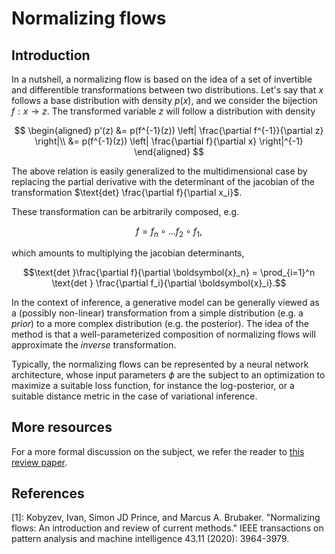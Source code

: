 # Normalizing flows

## Introduction

In a nutshell, a normalizing flow is based on the idea of a set of invertible and differentible transformations between two distributions. Let's say that $x$ follows a base distribution with density $p(x)$, and we consider the bijection $f: x \to z$. The transformed variable $z$ will follow a distribution with density

$$
\begin{aligned}
p'(z) &= p(f^{-1}(z)) \left| \frac{\partial f^{-1}}{\partial z} \right|\\
&= p(f^{-1}(z)) \left| \frac{\partial f}{\partial x} \right|^{-1}
\end{aligned}
$$

The above relation is easily generalized to the multidimensional case by replacing the partial derivative with the determinant of the jacobian of the transformation $\text{det} \frac{\partial f}{\partial x_i}$.

These transformation can be arbitrarily composed, e.g.

$$ f = f_n \circ \ldots f_2 \circ f_1,$$

which amounts to multiplying the jacobian determinants,

$$\text{det }\frac{\partial f}{\partial \boldsymbol{x}_n} = \prod_{i=1}^n \text{det } \frac{\partial f_i}{\partial \boldsymbol{x}_i}.$$

In the context of inference, a generative model can be generally viewed as a (possibly non-linear) transformation from a simple distribution (e.g. a *prior*) to a more complex distribution (e.g. the posterior). The idea of the method is that a well-parameterized composition of normalizing flows will approximate the *inverse* transformation.

Typically, the normalizing flows can be represented by a neural network architecture, whose input parameters $\phi$ are the subject to an optimization to maximize a suitable loss function, for instance the log-posterior, or a suitable distance metric in the case of variational inference.

## More resources

For a more formal discussion on the subject, we refer the reader to [this review paper](https://arxiv.org/abs/1908.09257).

## References

[1]: Kobyzev, Ivan, Simon JD Prince, and Marcus A. Brubaker. "Normalizing flows: An introduction and review of current methods." IEEE transactions on pattern analysis and machine intelligence 43.11 (2020): 3964-3979.
